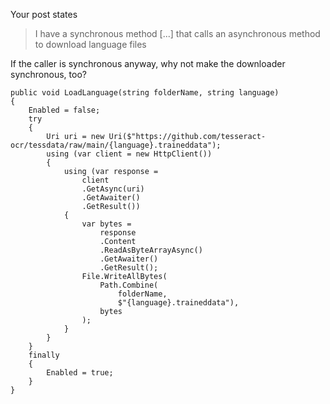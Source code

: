 Your post states
>I have a synchronous method [...] that calls an asynchronous method to download language files

If the caller is synchronous anyway, why not make the downloader synchronous, too?

    public void LoadLanguage(string folderName, string language)
    {
        Enabled = false;
        try
        {            
            Uri uri = new Uri($"https://github.com/tesseract-ocr/tessdata/raw/main/{language}.traineddata");
            using (var client = new HttpClient())
            {
                using (var response =
                    client
                    .GetAsync(uri)
                    .GetAwaiter()
                    .GetResult())
                {
                    var bytes =
                        response
                        .Content
                        .ReadAsByteArrayAsync()
                        .GetAwaiter()
                        .GetResult();
                    File.WriteAllBytes(
                        Path.Combine(
                            folderName,
                            $"{language}.traineddata"), 
                        bytes
                    );
                }
            }
        }
        finally
        {
            Enabled = true;
        }
    }